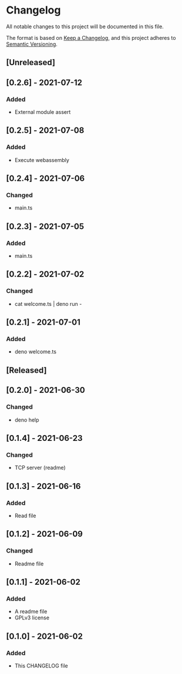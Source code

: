 # Changelog
All notable changes to this project will be documented in this file.

The format is based on [Keep a Changelog](https://keepachangelog.com/en/1.0.0/),
and this project adheres to [Semantic Versioning](https://semver.org/spec/v2.0.0.html).

## [Unreleased]

## [0.2.6] - 2021-07-12
### Added
- External module assert

## [0.2.5] - 2021-07-08
### Added
- Execute webassembly

## [0.2.4] - 2021-07-06
### Changed
- main.ts

## [0.2.3] - 2021-07-05
### Added
- main.ts

## [0.2.2] - 2021-07-02
### Changed
- cat welcome.ts | deno run -

## [0.2.1] - 2021-07-01
### Added
- deno welcome.ts

## [Released]

## [0.2.0] - 2021-06-30
### Changed
- deno help

## [0.1.4] - 2021-06-23
### Changed
- TCP server (readme)

## [0.1.3] - 2021-06-16
### Added
- Read file

## [0.1.2] - 2021-06-09
### Changed
- Readme file

## [0.1.1] - 2021-06-02
### Added
- A readme file
- GPLv3 license

## [0.1.0] - 2021-06-02
### Added
- This CHANGELOG file
